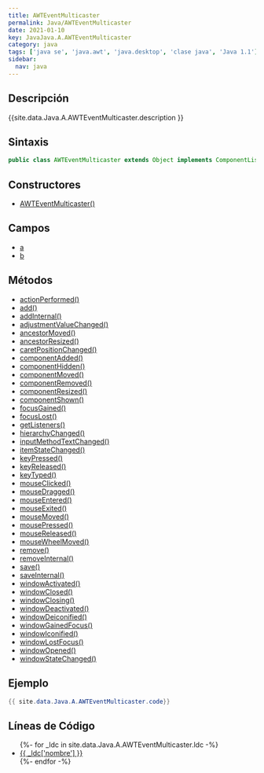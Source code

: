 ```yaml
---
title: AWTEventMulticaster
permalink: Java/AWTEventMulticaster
date: 2021-01-10
key: JavaJava.A.AWTEventMulticaster
category: java
tags: ['java se', 'java.awt', 'java.desktop', 'clase java', 'Java 1.1']
sidebar: 
  nav: java
---
```


## Descripción
{{site.data.Java.A.AWTEventMulticaster.description }}

## Sintaxis
~~~java
public class AWTEventMulticaster extends Object implements ComponentListener, ContainerListener, FocusListener, KeyListener, MouseListener, MouseMotionListener, WindowListener, WindowFocusListener, WindowStateListener, ActionListener, ItemListener, AdjustmentListener, TextListener, InputMethodListener, HierarchyListener, HierarchyBoundsListener, MouseWheelListener
~~~

## Constructores
* [AWTEventMulticaster()](/Java/AWTEventMulticaster/AWTEventMulticaster/)

## Campos
* [a](/Java/AWTEventMulticaster/a)
* [b](/Java/AWTEventMulticaster/b)

## Métodos
* [actionPerformed()](/Java/AWTEventMulticaster/actionPerformed)
* [add()](/Java/AWTEventMulticaster/add)
* [addInternal()](/Java/AWTEventMulticaster/addInternal)
* [adjustmentValueChanged()](/Java/AWTEventMulticaster/adjustmentValueChanged)
* [ancestorMoved()](/Java/AWTEventMulticaster/ancestorMoved)
* [ancestorResized()](/Java/AWTEventMulticaster/ancestorResized)
* [caretPositionChanged()](/Java/AWTEventMulticaster/caretPositionChanged)
* [componentAdded()](/Java/AWTEventMulticaster/componentAdded)
* [componentHidden()](/Java/AWTEventMulticaster/componentHidden)
* [componentMoved()](/Java/AWTEventMulticaster/componentMoved)
* [componentRemoved()](/Java/AWTEventMulticaster/componentRemoved)
* [componentResized()](/Java/AWTEventMulticaster/componentResized)
* [componentShown()](/Java/AWTEventMulticaster/componentShown)
* [focusGained()](/Java/AWTEventMulticaster/focusGained)
* [focusLost()](/Java/AWTEventMulticaster/focusLost)
* [getListeners()](/Java/AWTEventMulticaster/getListeners)
* [hierarchyChanged()](/Java/AWTEventMulticaster/hierarchyChanged)
* [inputMethodTextChanged()](/Java/AWTEventMulticaster/inputMethodTextChanged)
* [itemStateChanged()](/Java/AWTEventMulticaster/itemStateChanged)
* [keyPressed()](/Java/AWTEventMulticaster/keyPressed)
* [keyReleased()](/Java/AWTEventMulticaster/keyReleased)
* [keyTyped()](/Java/AWTEventMulticaster/keyTyped)
* [mouseClicked()](/Java/AWTEventMulticaster/mouseClicked)
* [mouseDragged()](/Java/AWTEventMulticaster/mouseDragged)
* [mouseEntered()](/Java/AWTEventMulticaster/mouseEntered)
* [mouseExited()](/Java/AWTEventMulticaster/mouseExited)
* [mouseMoved()](/Java/AWTEventMulticaster/mouseMoved)
* [mousePressed()](/Java/AWTEventMulticaster/mousePressed)
* [mouseReleased()](/Java/AWTEventMulticaster/mouseReleased)
* [mouseWheelMoved()](/Java/AWTEventMulticaster/mouseWheelMoved)
* [remove()](/Java/AWTEventMulticaster/remove)
* [removeInternal()](/Java/AWTEventMulticaster/removeInternal)
* [save()](/Java/AWTEventMulticaster/save)
* [saveInternal()](/Java/AWTEventMulticaster/saveInternal)
* [windowActivated()](/Java/AWTEventMulticaster/windowActivated)
* [windowClosed()](/Java/AWTEventMulticaster/windowClosed)
* [windowClosing()](/Java/AWTEventMulticaster/windowClosing)
* [windowDeactivated()](/Java/AWTEventMulticaster/windowDeactivated)
* [windowDeiconified()](/Java/AWTEventMulticaster/windowDeiconified)
* [windowGainedFocus()](/Java/AWTEventMulticaster/windowGainedFocus)
* [windowIconified()](/Java/AWTEventMulticaster/windowIconified)
* [windowLostFocus()](/Java/AWTEventMulticaster/windowLostFocus)
* [windowOpened()](/Java/AWTEventMulticaster/windowOpened)
* [windowStateChanged()](/Java/AWTEventMulticaster/windowStateChanged)

## Ejemplo
~~~java
{{ site.data.Java.A.AWTEventMulticaster.code}}
~~~

## Líneas de Código
<ul>
{%- for _ldc in site.data.Java.A.AWTEventMulticaster.ldc -%}
   <li>
       <a href="{{_ldc['url'] }}">{{ _ldc['nombre'] }}</a>
   </li>
{%- endfor -%}
</ul>
